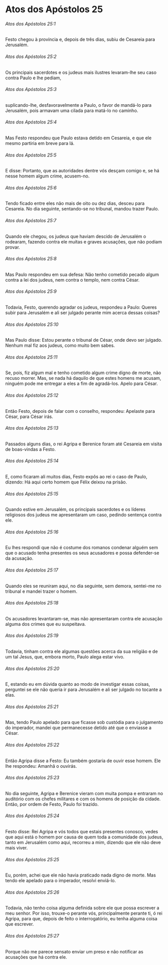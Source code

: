 # Atos dos Apóstolos 25

###### Atos dos Apóstolos 25:1

Festo chegou à província e, depois de três dias, subiu de Cesareia para Jerusalém.

###### Atos dos Apóstolos 25:2

Os principais sacerdotes e os judeus mais ilustres levaram-lhe seu caso contra Paulo e lhe pediam,

###### Atos dos Apóstolos 25:3

suplicando-lhe, desfavoravelmente a Paulo, o favor de mandá-lo para Jerusalém, pois armavam uma cilada para matá-lo no caminho.

###### Atos dos Apóstolos 25:4

Mas Festo respondeu que Paulo estava detido em Cesareia, e que ele mesmo partiria em breve para lá.

###### Atos dos Apóstolos 25:5

E disse: Portanto, que as autoridades dentre vós desçam comigo e, se há nesse homem algum crime, acusem-no.

###### Atos dos Apóstolos 25:6

Tendo ficado entre eles não mais de oito ou dez dias, desceu para Cesareia. No dia seguinte, sentando-se no tribunal, mandou trazer Paulo.

###### Atos dos Apóstolos 25:7

Quando ele chegou, os judeus que haviam descido de Jerusalém o rodearam, fazendo contra ele muitas e graves acusações, que não podiam provar.

###### Atos dos Apóstolos 25:8

Mas Paulo respondeu em sua defesa: Não tenho cometido pecado algum contra a lei dos judeus, nem contra o templo, nem contra César.

###### Atos dos Apóstolos 25:9

Todavia, Festo, querendo agradar os judeus, respondeu a Paulo: Queres subir para Jerusalém e ali ser julgado perante mim acerca dessas coisas?

###### Atos dos Apóstolos 25:10

Mas Paulo disse: Estou perante o tribunal de César, onde devo ser julgado. Nenhum mal fiz aos judeus, como muito bem sabes.

###### Atos dos Apóstolos 25:11

Se, pois, fiz algum mal e tenho cometido algum crime digno de morte, não recuso morrer. Mas, se nada há daquilo de que estes homens me acusam, ninguém pode me entregar a eles a fim de agradá-los. Apelo para César.

###### Atos dos Apóstolos 25:12

Então Festo, depois de falar com o conselho, respondeu: Apelaste para César, para César irás.

###### Atos dos Apóstolos 25:13

Passados alguns dias, o rei Agripa e Berenice foram até Cesareia em visita de boas-vindas a Festo.

###### Atos dos Apóstolos 25:14

E, como ficaram ali muitos dias, Festo expôs ao rei o caso de Paulo, dizendo: Há aqui certo homem que Félix deixou na prisão.

###### Atos dos Apóstolos 25:15

Quando estive em Jerusalém, os principais sacerdotes e os líderes religiosos dos judeus me apresentaram um caso, pedindo sentença contra ele.

###### Atos dos Apóstolos 25:16

Eu lhes respondi que não é costume dos romanos condenar alguém sem que o acusado tenha presentes os seus acusadores e possa defender-se da acusação.

###### Atos dos Apóstolos 25:17

Quando eles se reuniram aqui, no dia seguinte, sem demora, sentei-me no tribunal e mandei trazer o homem.

###### Atos dos Apóstolos 25:18

Os acusadores levantaram-se, mas não apresentaram contra ele acusação alguma dos crimes que eu suspeitava.

###### Atos dos Apóstolos 25:19

Todavia, tinham contra ele algumas questões acerca da sua religião e de um tal Jesus, que, embora morto, Paulo alega estar vivo.

###### Atos dos Apóstolos 25:20

E, estando eu em dúvida quanto ao modo de investigar essas coisas, perguntei se ele não queria ir para Jerusalém e ali ser julgado no tocante a elas.

###### Atos dos Apóstolos 25:21

Mas, tendo Paulo apelado para que ficasse sob custódia para o julgamento do imperador, mandei que permanecesse detido até que o enviasse a César.

###### Atos dos Apóstolos 25:22

Então Agripa disse a Festo: Eu também gostaria de ouvir esse homem. Ele lhe respondeu: Amanhã o ouvirás.

###### Atos dos Apóstolos 25:23

No dia seguinte, Agripa e Berenice vieram com muita pompa e entraram no auditório com os chefes militares e com os homens de posição da cidade. Então, por ordem de Festo, Paulo foi trazido.

###### Atos dos Apóstolos 25:24

Festo disse: Rei Agripa e vós todos que estais presentes conosco, vedes que aqui está o homem por causa de quem toda a comunidade dos judeus, tanto em Jerusalém como aqui, recorreu a mim, dizendo que ele não deve mais viver.

###### Atos dos Apóstolos 25:25

Eu, porém, achei que ele não havia praticado nada digno de morte. Mas tendo ele apelado para o imperador, resolvi enviá-lo.

###### Atos dos Apóstolos 25:26

Todavia, não tenho coisa alguma definida sobre ele que possa escrever a meu senhor. Por isso, trouxe-o perante vós, principalmente perante ti, ó rei Agripa, para que, depois de feito o interrogatório, eu tenha alguma coisa que escrever.

###### Atos dos Apóstolos 25:27

Porque não me parece sensato enviar um preso e não notificar as acusações que há contra ele.

